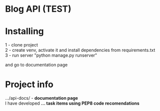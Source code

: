 
Blog API (TEST)
=======
# Installing
1 - clone project
<br>
2 - create venv, activate it and install dependencies from requirements.txt
<br>
3 - run server "python manage.py runserver" 


and go to documentation page
# Project info
.../api-docs/  - <b>documentation page</b>
<br>
I have developed <b>... task items using PEP8 code recomendations</b>

